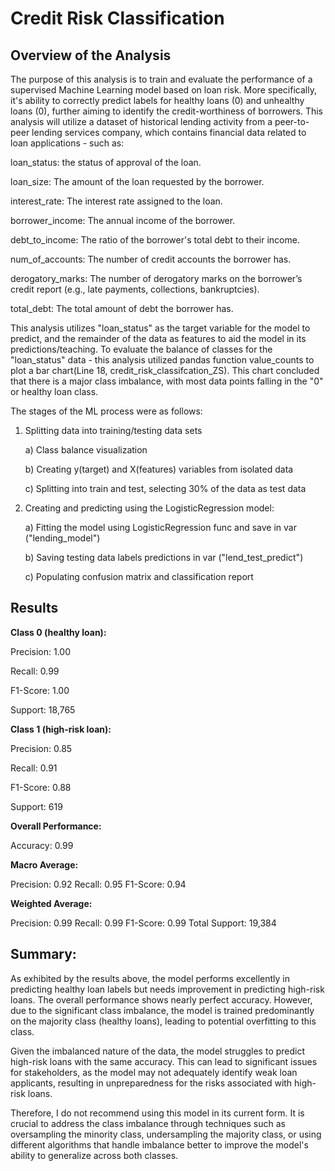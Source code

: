 # Credit Risk Classification

## Overview of the Analysis

The purpose of this analysis is to train and evaluate the performance of a supervised Machine Learning model based on loan risk. More specifically, it's ability to correctly predict labels for healthy loans (0) and unhealthy loans (0), further aiming to identify the credit-worthiness of borrowers. This analysis will utilize a dataset of historical lending activity from a peer-to-peer lending services company, which contains financial data related to loan applications - such as: 

loan_status: the status of approval of the loan.

loan_size: The amount of the loan requested by the borrower.

interest_rate: The interest rate assigned to the loan.

borrower_income: The annual income of the borrower.

debt_to_income: The ratio of the borrower's total debt to their income.

num_of_accounts: The number of credit accounts the borrower has.

derogatory_marks: The number of derogatory marks on the borrower’s credit report (e.g., late payments, collections, bankruptcies).

total_debt: The total amount of debt the borrower has.

This analysis utilizes "loan_status" as the target variable for the model to predict, and the remainder of the data as features to aid the model in its predictions/teaching. To evaluate the balance of classes for the "loan_status" data - this analysis utilized pandas function value_counts to plot a bar chart(Line 18, credit_risk_classifcation_ZS). This chart concluded that there is a major class imbalance, with most data points falling in the "0" or healthy loan class. 

The stages of the ML process were as follows: 

1) Splitting data into training/testing data sets
   
   a) Class balance visualization
   
   b) Creating y(target) and X(features) variables from isolated data
   
   c) Splitting into train and test, selecting 30% of the data as test data

3) Creating and predicting using the LogisticRegression model:
   
   a) Fitting the model using LogisticRegression func and save in var ("lending_model")
   
   b) Saving testing data labels predictions in var ("lend_test_predict")
   
   c) Populating confusion matrix and classification report

## Results

**Class 0 (healthy loan):**

Precision: 1.00

Recall: 0.99

F1-Score: 1.00

Support: 18,765

**Class 1 (high-risk loan):**

Precision: 0.85

Recall: 0.91

F1-Score: 0.88

Support: 619

**Overall Performance:**

Accuracy: 0.99

**Macro Average:**

Precision: 0.92
Recall: 0.95
F1-Score: 0.94

**Weighted Average:**

Precision: 0.99
Recall: 0.99
F1-Score: 0.99
Total Support: 19,384

## Summary:

As exhibited by the results above, the model performs excellently in predicting healthy loan labels but needs improvement in predicting high-risk loans. The overall performance shows nearly perfect accuracy. However, due to the significant class imbalance, the model is trained predominantly on the majority class (healthy loans), leading to potential overfitting to this class.

Given the imbalanced nature of the data, the model struggles to predict high-risk loans with the same accuracy. This can lead to significant issues for stakeholders, as the model may not adequately identify weak loan applicants, resulting in unpreparedness for the risks associated with high-risk loans.

Therefore, I do not recommend using this model in its current form. It is crucial to address the class imbalance through techniques such as oversampling the minority class, undersampling the majority class, or using different algorithms that handle imbalance better to improve the model's ability to generalize across both classes.
